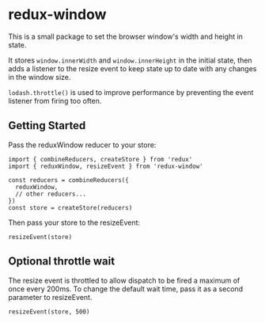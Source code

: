 # redux-window

This is a small package to set the browser window's width and height in state.

It stores `window.innerWidth` and `window.innerHeight` in the initial state, then adds a listener to the resize event to keep state up to date with any changes in the window size.

`lodash.throttle()` is used to improve performance by preventing the event listener from firing too often.

## Getting Started

Pass the reduxWindow reducer to your store:
~~~~
import { combineReducers, createStore } from 'redux'
import { reduxWindow, resizeEvent } from 'redux-window'

const reducers = combineReducers({
  reduxWindow,
  // other reducers...
})
const store = createStore(reducers)
~~~~
Then pass your store to the resizeEvent:
~~~~
resizeEvent(store)
~~~~

## Optional throttle wait

The resize event is throttled to allow dispatch to be fired a maximum of once every 200ms. To change the default wait time, pass it as a second parameter to resizeEvent.
~~~~
resizeEvent(store, 500)
~~~~
